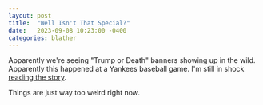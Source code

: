 ```yaml
---
layout: post
title:  "Well Isn't That Special?"
date:   2023-09-08 10:23:00 -0400
categories: blather
---
```

Apparently we're seeing "Trump or Death" banners showing up in the wild.  Apparently this happened at a Yankees baseball game.  I'm still in shock [reading the story](http://web.archive.org/web/20230908044032/https://clutchpoints.com/fans-unveil-shocking-trump-or-death-banner-yankees-game).

Things are just way too weird right now.
